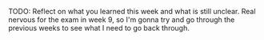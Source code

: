 TODO: Reflect on what you learned this week and what is still unclear.
Real nervous for the exam in week 9, so I'm gonna try and go through the previous weeks to see what I need to go back through.
